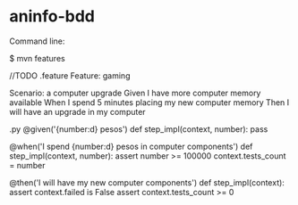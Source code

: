 # aninfo-bdd

Command line:

$ mvn features


//TODO
.feature
Feature: gaming




  Scenario: a computer upgrade
    Given I have more computer memory available
    When I spend 5 minutes placing my new computer memory
    Then I will have an upgrade in my computer



.py
@given('{number:d} pesos')
def step_impl(context, number):
    pass

@when('I spend {number:d} pesos in computer components')
def step_impl(context, number):
    assert number >= 100000
    context.tests_count = number

@then('I will have my new computer components')
def step_impl(context):
    assert context.failed is False
    assert context.tests_count >= 0